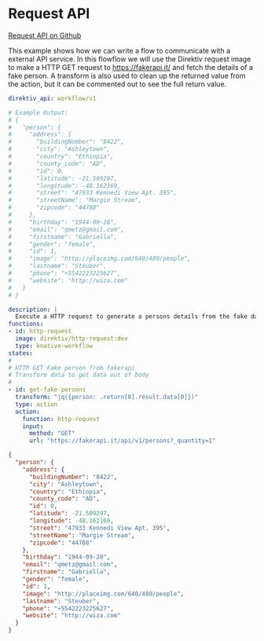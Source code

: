 # Request API 
 [Request API on Github](https://github.com/direktiv/direktiv-examples/tree/main/request-external-api)

This example shows how we can write a flow to communicate with a external API service. In this flowflow we will use the Direktiv request image to make a HTTP GET request to https://fakerapi.it/ and fetch the details of a fake person. A transform is also used to clean up the returned value from the action, but it can be commented out to see the full return value.



```yaml title="API Request"
direktiv_api: workflow/v1

# Example Output:
# {
#   "person": {
#     "address": {
#       "buildingNumber": "8422",
#       "city": "Ashleytown",
#       "country": "Ethiopia",
#       "county_code": "AD",
#       "id": 0,
#       "latitude": -21.509297,
#       "longitude": -48.162169,
#       "street": "47933 Kennedi View Apt. 395",
#       "streetName": "Margie Stream",
#       "zipcode": "44788"
#     },
#     "birthday": "1944-09-28",
#     "email": "qmetz@gmail.com",
#     "firstname": "Gabriella",
#     "gender": "female",
#     "id": 1,
#     "image": "http://placeimg.com/640/480/people",
#     "lastname": "Steuber",
#     "phone": "+5542223225627",
#     "website": "http://wiza.com"
#   }
# }

description: |
  Execute a HTTP request to generate a persons details from the fake data API fakerapi. 
functions:
- id: http-request
  image: direktiv/http-request:dev
  type: knative-workflow
states:
#
# HTTP GET Fake person from fakerapi
# Transform data to get data out of body
#
- id: get-fake-persons
  transform: "jq({person: .return[0].result.data[0]})"
  type: action
  action:
    function: http-request
    input: 
      method: "GET"
      url: "https://fakerapi.it/api/v1/persons?_quantity=1"

```



```json title="Output"
{
  "person": {
    "address": {
      "buildingNumber": "8422",
      "city": "Ashleytown",
      "country": "Ethiopia",
      "county_code": "AD",
      "id": 0,
      "latitude": -21.509297,
      "longitude": -48.162169,
      "street": "47933 Kennedi View Apt. 395",
      "streetName": "Margie Stream",
      "zipcode": "44788"
    },
    "birthday": "1944-09-28",
    "email": "qmetz@gmail.com",
    "firstname": "Gabriella",
    "gender": "female",
    "id": 1,
    "image": "http://placeimg.com/640/480/people",
    "lastname": "Steuber",
    "phone": "+5542223225627",
    "website": "http://wiza.com"
  }
}
```

